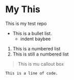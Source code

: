 # My This

This is my test repo

* This is a bullet list.
    * indent baybee

1. This is a numbered list
2. This is still a numbered list

>This is mu callout box

`This is a line of code.`